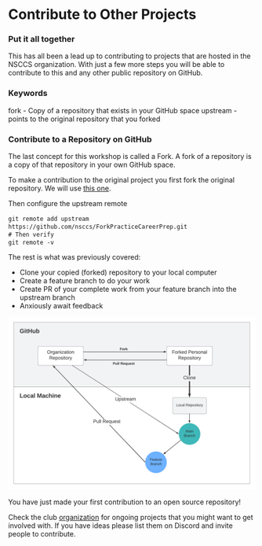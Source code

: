 # Contribute to Other Projects

### Put it all together

This has all been a lead up to contributing to projects that are hosted in the NSCCS organization. With just a few more steps you will be able to contribute to this and any other public repository on GitHub.

### Keywords

fork - Copy of a repository that exists in your GitHub space
upstream - points to the original repository that you forked

### Contribute to a Repository on GitHub

The last concept for this workshop is called a Fork. A fork of a repository is a copy of that repository in your own GitHub space.

To make a contribution to the original project you first fork the original repository. We will use [this one](https://github.com/nsccs/ForkPracticeCareerPrep).

Then configure the upstream remote

```shell
git remote add upstream https://github.com/nsccs/ForkPracticeCareerPrep.git
# Then verify
git remote -v
```

The rest is what was previously covered:

- Clone your copied (forked) repository to your local computer
- Create a feature branch to do your work
- Create PR of your complete work from your feature branch into the upstream branch
- Anxiously await feedback

![Fork Example](img/fork-example.png)

You have just made your first contribution to an open source repository!

Check the club [organization](https://github.com/nsccs) for ongoing projects that you might want to get involved with. If you have ideas please list them on Discord and invite people to contribute.